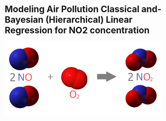 # Modeling Air Pollution Classical and-Bayesian (Hierarchical) Linear Regression for NO2 concentration

<img src="reaction2.png">
